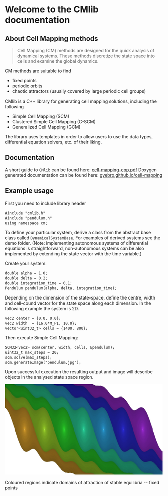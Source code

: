 Welcome to the CMlib documentation
========================

About Cell Mapping methods
------------------------

> Cell Mapping (CM) methods are designed for the quick analysis of dynamical systems. These methods discretize the state space into cells and examine the global dynamics.

CM methods are suitable to find
- fixed points
- periodic orbits
- chaotic attractors (usually covered by large periodic cell groups)

CMlib is a C++ library for generating cell mapping solutions, including the following
- Simple Cell Mapping (SCM)
- Clustered Simple Cell Mapping (C-SCM)
- Generalized Cell Mapping (GCM)

The library uses templates in order to allow users to use the data types, differential equation solvers, etc. of their liking.

Documentation
-------------

A short guide to `CMlib` can be found here: [cell-mapping-cpp.pdf](https://github.com/Gyebro/cell-mapping/blob/master/docs/tex/cell-mapping-cpp.pdf)
Doxygen generated documentation can be found here: [gyebro.github.io/cell-mapping](https://gyebro.github.io/cell-mapping/)


Example usage
------------------------

First you need to include library header

    #include "cmlib.h"
	#include "pendulum.h"
	using namespace cm;
	
To define your particular system, derive a class from the abstract base class called `DynamicalSystemBase`. For examples of derived systems see the demo folder. (Note: implementing autonomous systems of differential equations is straightforward, non-autonomous systems can be also implemented by extending the state vector with the time variable.)

Create your system:

    double alpha = 1.0;
    double delta = 0.2;
    double integration_time = 0.1;
    Pendulum pendulum(alpha, delta, integration_time);
	
Depending on the dimension of the state-space, define the centre, width and cell-cound vector for the state space along each dimension. In the following example the system is 2D.
    
	vec2 center = {0.0, 0.0};
    vec2 width  = {16.0*M_PI, 10.0};
    vector<uint32_t> cells = {1400, 800};

Then execute Simple Cell Mapping:

	SCM32<vec2> scm(center, width, cells, &pendulum);
	uint32_t max_steps = 20;
    scm.solve(max_steps); 
    scm.generateImage("pendulum.jpg");

Upon successful execution the resulting output and image will describe objects in the analysed state space region.

![SCM solution of the Pendulum system](https://raw.githubusercontent.com/Gyebro/cell-mapping/master/docs/tex/fig/pendulum.jpg "SCM solution of the Pendulum system")

Coloured regions indicate domains of attraction of stable equilibria -- fixed points